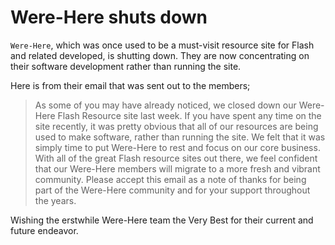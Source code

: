 # Were-Here shuts down

`Were-Here`, which was once used to be a must-visit resource site for Flash and related developed, is shutting down. They are now concentrating on their software development rather than running the site.

Here is from their email that was sent out to the members;

> As some of you may have already noticed, we closed down our Were-Here Flash Resource site last week. If you have spent any time on the site recently, it was pretty obvious that all of our resources are being used to make software, rather than running the site. We felt that it was simply time to put Were-Here to rest and focus on our core business. With all of the great Flash resource sites out there, we feel confident that our Were-Here members will migrate to a more fresh and vibrant community. Please accept this email as a note of thanks for being part of the Were-Here community and for your support throughout the years.

Wishing the erstwhile Were-Here team the Very Best for their current and future endeavor.
